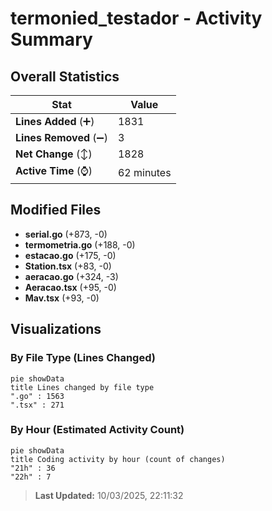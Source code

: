 # termonied_testador - Activity Summary 

## Overall Statistics

| Stat                   | Value                                                             |
| ---------------------- | ----------------------------------------------------------------- |
| **Lines Added** (➕)   | 1831                                          |
| **Lines Removed** (➖) | 3                                        |
| **Net Change** (↕)    | 1828                |
| **Active Time** (⌚)   | 62 minutes |


## Modified Files
- **serial.go** (+873, -0)
- **termometria.go** (+188, -0)
- **estacao.go** (+175, -0)
- **Station.tsx** (+83, -0)
- **aeracao.go** (+324, -3)
- **Aeracao.tsx** (+95, -0)
- **Mav.tsx** (+93, -0)

## Visualizations

### By File Type (Lines Changed)

```mermaid
pie showData
title Lines changed by file type
".go" : 1563
".tsx" : 271
```

### By Hour (Estimated Activity Count)

```mermaid
pie showData
title Coding activity by hour (count of changes)
"21h" : 36
"22h" : 7
```


> **Last Updated:** 10/03/2025, 22:11:32